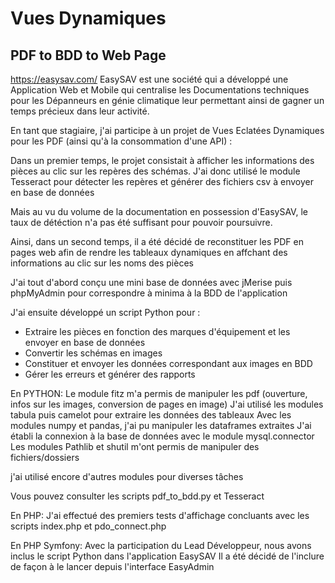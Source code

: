 # Vues Dynamiques
## PDF to BDD to Web Page

https://easysav.com/
EasySAV est une société qui a développé une Application Web et Mobile
qui centralise les Documentations techniques pour les Dépanneurs en génie climatique 
leur permettant ainsi de gagner un temps précieux dans leur activité. 

En tant que stagiaire, j'ai participe à un projet de Vues Eclatées Dynamiques pour les PDF
(ainsi qu'à la consommation d'une API) :

Dans un premier temps, le projet consistait à afficher les informations des pièces
au clic sur les repères des schémas. J'ai donc utilisé le module Tesseract 
pour détecter les repères et générer des fichiers csv à envoyer en base de données

Mais au vu du volume de la documentation en possession d'EasySAV,
le taux de détéction n'a pas été suffisant pour pouvoir poursuivre.

Ainsi, dans un second temps, il a été décidé de reconstituer les PDF en pages web 
afin de rendre les tableaux dynamiques en affchant des informations au clic sur les noms des pièces

J'ai tout d'abord conçu une mini base de données avec jMerise puis phpMyAdmin
pour correspondre à minima à la BDD de l'application

J'ai ensuite développé un script Python pour :
- Extraire les pièces en fonction des marques d'équipement et les envoyer en base de données
- Convertir les schémas en images
- Constituer et envoyer les données correspondant aux images en BDD
- Gérer les erreurs et générer des rapports

En PYTHON:
Le module fitz m'a permis de manipuler les pdf (ouverture, infos sur les images, conversion de pages en image)
J'ai utilisé les modules tabula puis camelot pour extraire les données des tableaux
Avec les modules numpy et pandas, j'ai pu manipuler les dataframes extraites
J'ai établi la connexion à la base de données avec le module mysql.connector
Les modules Pathlib et shutil m'ont permis de manipuler des fichiers/dossiers 

j'ai utilisé encore d'autres modules pour diverses tâches

Vous pouvez consulter les scripts pdf_to_bdd.py et Tesseract

En PHP:
J'ai effectué des premiers tests d'affichage concluants
avec les scripts index.php et pdo_connect.php

En PHP Symfony:
Avec la participation du Lead Développeur,
nous avons inclus le script Python dans l'application EasySAV
Il a été décidé de l'inclure de façon à le lancer depuis l'interface EasyAdmin





